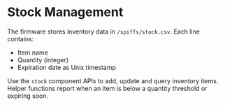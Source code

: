 # Stock Management

The firmware stores inventory data in `/spiffs/stock.csv`. Each line contains:

- Item name
- Quantity (integer)
- Expiration date as Unix timestamp

Use the `stock` component APIs to add, update and query inventory items. Helper
functions report when an item is below a quantity threshold or expiring soon.

